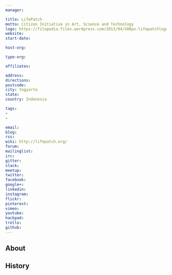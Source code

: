 ```yaml
---
manager:

title: LifePatch
motto: Citizen Initiative in Art, Science and Technology
logo: https://filopodia.files.wordpress.com/2013/04/580px-lifepatchlogo-noborder.png
website:
start-date:

host-org:

type-org:

affiliates:

address:
directions:
postcode:
city: Yogyarta
state:
country: Indonesia

tags:
-
-

email:
blog:
rss:
wiki: http://lifepatch.org/
forum:
mailinglist:
irc:
gitter:
slack:
meetup:
twitter:
facebook:
google+:
linkedin:
instagram:
flickr:
pinterest:
vimeo:
youtube:
hackpad:
trello:
github:
---
```


## About

## History
